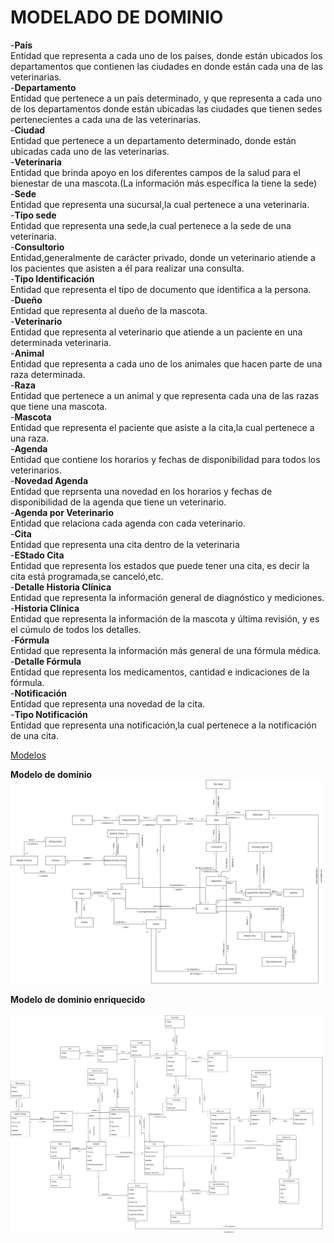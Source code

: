 # MODELADO DE DOMINIO

-**País**
<br>
Entidad que representa a cada uno de los países, donde están ubicados los departamentos que contienen las ciudades en donde están cada una de las veterinarias.
<br>
-**Departamento**
<br>
Entidad que pertenece a un país determinado, y que representa a cada uno de los departamentos donde están ubicadas las ciudades que tienen sedes pertenecientes a cada una de las veterinarias.
<br>
-**Ciudad**
<br>
Entidad que pertenece a un departamento determinado, donde están ubicadas cada uno de las veterinarias.
<br>
-**Veterinaria**
<br>
Entidad que brinda apoyo en los diferentes campos de la salud para el bienestar de una mascota.(La información más específica la tiene la sede)
<br>
-**Sede**
<br>
Entidad que representa una sucursal,la cual pertenece a una veterinaria.
<br>
-**Tipo sede**
<br>
Entidad que representa una sede,la cual pertenece a la sede de una veterinaria.
<br>
-**Consultorio**
<br>
Entidad,generalmente de carácter privado, donde un veterinario atiende a los pacientes que asisten a él para realizar una consulta.
<br>
-**Tipo Identificación**
<br>
Entidad que representa el tipo de documento que identifica a la persona.
<br>
-**Dueño**
<br>
Entidad que representa al dueño de la mascota.
<br>
-**Veterinario**
<br>
Entidad que representa al veterinario que atiende a un paciente en una determinada veterinaria.
<br>
-**Animal**
<br>
Entidad que representa a cada uno de los animales que hacen parte de una raza determinada.
<br>
-**Raza**
<br>
Entidad que pertenece a un animal y que representa cada una de las razas que tiene una mascota.
<br>
-**Mascota**
<br>
Entidad que representa el paciente que asiste a la cita,la cual pertenece a una raza.
<br>
-**Agenda**
<br>
Entidad que contiene los horarios y fechas de disponibilidad para todos los veterinarios.
<br>
-**Novedad Agenda**
<br>
Entidad que reprsenta una novedad en los horarios y fechas de disponibilidad de la agenda que tiene un veterinario.
<br>
-**Agenda por Veterinario**
<br>
Entidad que relaciona cada agenda con cada veterinario.
<br>
-**Cita**
<br>
Entidad que representa una cita dentro de la veterinaria
<br>
-**EStado Cita**
<br>
Entidad que representa los estados que puede tener una cita, es decir la cita está programada,se canceló,etc.
<br>
-**Detalle Historia Clínica**
<br>
Entidad que representa la información general de diagnóstico y mediciones.
<br>
-**Historia Clínica**
<br>
Entidad que representa la información de la mascota y última revisión, y es el cúmulo de todos los detalles.
<br>
-**Fórmula**
<br>
Entidad que representa la información más general de una fórmula médica.
<br>
-**Detalle Fórmula**
<br>
Entidad que representa los medicamentos, cantidad e indicaciones de la fórmula.
<br>
-**Notificación**
<br>
Entidad que representa una novedad de la cita.
<br>
-**Tipo Notificación**
<br>
Entidad que representa una notificación,la cual pertenece a la notificación de una cita.


[Modelos](https://app.diagrams.net/#G1biPMACpC6PVnlxnaMcAy8FE57Oh2dilD)

**Modelo de dominio** 
	<br>
	<img src="Images\Modelo-Dominio/ModeloDominio.png" alt="Modelo Dominio" width="500">

**Modelo de dominio enriquecido** 	
	<br>
	<img src="Images\Modelo-Dominio/ModeloDominioEnriquecido.png" alt="Modelo Dominio Enriquecido" width="500">
